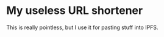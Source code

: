 My useless URL shortener
========================

This is really pointless, but I use it for pasting stuff into IPFS.
